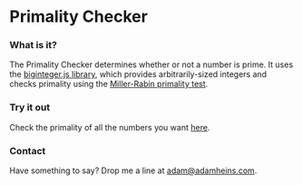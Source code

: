 # Primality Checker

### What is it?
The Primality Checker determines whether or not a number is prime. It uses the [biginteger.js library](https://github.com/adamheins/biginteger.js), which provides arbitrarily-sized integers and checks primality using the [Miller-Rabin primality test](http://en.wikipedia.org/wiki/Miller%E2%80%93Rabin_primality_test).

### Try it out
Check the primality of all the numbers you want [here](http://adamheins.github.io/primality-checker/).

### Contact
Have something to say? Drop me a line at adam@adamheins.com.
